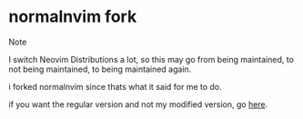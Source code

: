 # normalnvim fork

>[!NOTE]
> I switch Neovim Distributions a lot, so this may go from being maintained, to not being maintained, to being maintained again.

i forked normalnvim since thats what it said for me to do.

if you want the regular version and not my modified version, go [here](https://github.com/NormalNvim/NormalNvim).
